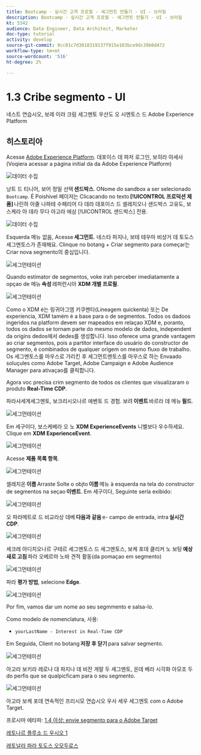 ```yaml
---
title: Bootcamp - 실시간 고객 프로필 - 세그먼트 만들기 - UI - 브라질
description: Bootcamp - 실시간 고객 프로필 - 세그먼트 만들기 - UI - 브라질
kt: 5342
audience: Data Engineer, Data Architect, Marketer
doc-type: tutorial
activity: develop
source-git-commit: 9cc01c7d3018319137f915e103bce9dc39b0d472
workflow-type: tm+mt
source-wordcount: '516'
ht-degree: 2%

---
```


# 1.3 Cribe segmento - UI

네스트 연습시오, 보레 이라 크림 세그멘토 우산도 오 시멘토스 드 Adobe Experience Platform

## 히스토리아

Acesse [Adobe Experience Platform](https://experience.adobe.com/platform). 데포이스 데 파저 로그인, 보히라 아세사(Voqiera acessar a página initial da da Adobe Experience Platform)

![데이터 수집](./images/home.png)

낭트 드 티니어, 보어 정밀 선택 **샌드박스**. ONome do sandbox a ser selecionado ``Bootcamp``. É Poishivel 페이저는 Clicacando no texto **[!UICONTROL 프로덕션 제품]** 나린하 아줄 나파테 수페리어 다 데라 데포이스 드 셀레치오나 샌드박스 고유도, 보스케라 아 데라 무다 아고라 에삼 [!UICONTROL 샌드박스] 전용.

![데이터 수집](./images/sb1.png)

Esquerda 메뉴 없음, Acesse **세그먼트**. 네스타 파지나, 보테 테우마 비샹거 데 토도스 세그멘토스가 존재해요. Clinque no botang + Criar segmento para começar는 Criar nova segmento의 중심입니다.

![세그먼테이션](./images/menuseg.png)

Quando estimator de segmentos, voke irah perceber imediatamente a opçao de 메뉴 **속성** 레퍼런시아 **XDM 개별 프로필**.

![세그먼테이션](./images/segmentationui.png)

Como o XDM é는 링귀아그엠 키쿠멘타(Lineagem quickenta) 또는 De experiencia, XDM tamém é a base para o de segmentos. Todos os dadoos ingeridos na platform devem ser mapeados em relaçao XDM e, poranto, todos os dados se tornam parte do mesmo modelo de dados, independent da origins dedos에서 dedes를 생성합니다. Isso oferece uma grande vantagem ao criar segmentos, pois a partitor interface do usuário do constructor de segmento, é combinados de qualquer origem on mesmo fluxo de trabalho. Os 세그멘토스를 마우스로 가리킨 후 세그먼트멘토스를 마우스로 하는 Envaado soluçules como Adobe Target, Adobe Campaign e Adobe Audience Manager para ativaçao를 클릭합니다.

Agora voc precisa crim segmento de todos os clientes que visualizaram o produto **Real-Time CDP**.

파라샤세게세그멘토, 보크리시오나르 에벤토 드 경험. 보려 **이벤트** 바르라 데 메뉴 **필드**.

![세그먼테이션](./images/findee.png)

Em 세구이다, 보스케베라 오 노 **XDM ExperienceEvents** 니벨보다 우수하세요. Clique em **XDM ExperienceEvent**.

![세그먼테이션](./images/see.png)

Acesse **제품 목록 항목**.

![세그먼테이션](./images/plitems.png)

셀레치온 **이름** Arraste Solte o objto **이름** 메뉴 à esquerda na tela do constructor de segmentos na seçao **이벤트**. Em 세구이다, Seguinte serla exibido:

![세그먼테이션](./images/eewebpdtlname.png)

오 파라메트로 드 비교라상 데베 **다음과 같음** e- campo de entrada, intra **실시간 CDP**.

![세그먼테이션](./images/pv.png)

세크레 아디치오나르 구테르 세그멘토스 드 세그멘토스, 보케 포데 클리커 노 보탕 **예상 새로 고침** 파라 오베르마 노바 견적 활동(da pomaçao em segmento)

![세그먼테이션](./images/refreshest.png)

파라 **평가 방법**, selecione **Edge**.

![세그먼테이션](./images/evedge.png)

Por fim, vamos dar um nome ao seu segmmento e salsa-lo.

Como modelo de nomenclatura, 사용:

- `yourLastName - Interest in Real-Time CDP`

Em Seguida, Client no botang **저장 후 닫기** para salvar segmento.

![세그먼테이션](./images/segmentname.png)

아고라 보키라 레로나 대 파지나 데 비잔 게랄 두 세그멘토, 온데 베라 시각화 아모조 두 do perfis que se qualpicficam para o seu segmento.

![세그먼테이션](./images/savedsegment.png)

아고라 보케 포데 연속적인 프리시모 연습시오 우사 세우 세그멘토 com o Adobe Target.

프로시마 에타파: [1.4 아상: envie segmento para o Adobe Target](./ex4.md)

[레토나르 플루소 드 우시오 1](./uc1.md)

[레토날라 파라 토도스 오모두로스](../../overview.md)
